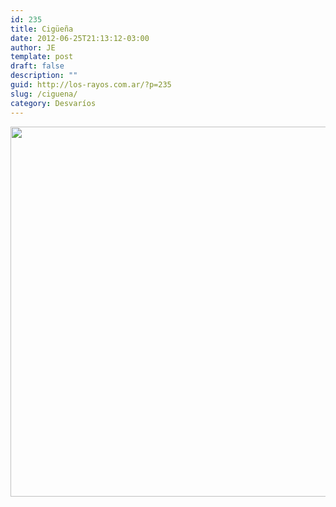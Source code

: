 ```yaml
---
id: 235
title: Cigüeña
date: 2012-06-25T21:13:12-03:00
author: JE
template: post
draft: false
description: ""
guid: http://los-rayos.com.ar/?p=235
slug: /ciguena/
category: Desvaríos
---
```

<img class="alignnone" src="https://www.tumblr.com/photo/1280/mendonga/8645647465/1/tumblr_lpm6y1urSC1r0b2e8" alt="" width="1280" height="592" />